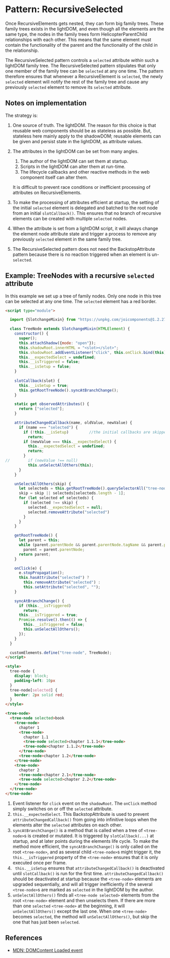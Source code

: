 # Pattern: RecursiveSelected

Once RecursiveElements gets nested, they can form big family trees.
These family trees exists in the lightDOM, and even though all the elements are the same type,
the nodes in the family trees form HelicopterParentChild relationships with each other.
This means that the same element must contain the functionality of the parent and the functionality
of the child in the relationship.

The RecursiveSelected pattern controls a `selected` attribute *within* such a lightDOM family tree. 
The RecursiveSelected pattern stipulates that only one member of the family tree can be
`selected` at any one time. The pattern therefore ensures that whenever a RecursiveElement is 
`selected`, the newly `selected` element will notify the rest of the family tree and cause any 
previously `selected` element to remove its `selected` attribute.

## Notes on implementation

The strategy is:

1. One source of truth. The lightDOM. The reason for this choice is that reusable web components 
   should be as stateless as possible. But, stateless here mainly apply to the shadowDOM;
   reusable elements can be given and persist state in the lightDOM, as attribute values.
   
2. The attributes in the lightDOM can be set from many angles. 
   1. The author of the lightDOM can set them at startup. 
   2. Scripts in the lightDOM can alter them at run-time. 
   3. The lifecycle callbacks and other reactive methods in the web component itself can alter them. 
   
   It is difficult to prevent race conditions or inefficient processing of attributes on RecursiveElements.

3. To make the processing of attributes efficient at startup, the setting of the initial `selected` 
   element is delegated and batched to the root node from an initial `slotCallback()`. 
   This ensures that no branch of recursive elements can be created with multiple `selected` nodes.
   
4. When the attribute is set from a lightDOM script, it will always change the element node attribute
   state and trigger a process to remove any previously `selected` element in the same family tree.
   
5. The RecursiveSelected pattern does not need the BackstopAttribute pattern because there is no
   reaction triggered when an element is un-`selected`.
   
## Example: TreeNodes with a recursive `selected` attribute

In this example we set up a tree of family nodes.
Only one node in this tree can be selected at any one time.
The `selected` element has a red border.

```html
<script type="module">

  import {SlotchangeMixin} from "https://unpkg.com/joicomponents@1.2.27/src/slot/SlotChildMixin.js";

  class TreeNode extends SlotchangeMixin(HTMLElement) {
    constructor() {
      super();
      this.attachShadow({mode: "open"});
      this.shadowRoot.innerHTML = "<slot></slot>";
      this.shadowRoot.addEventListener("click", this.onClick.bind(this));              //[1]
      this.__expectedSelect = undefined;                                               //[2]
      this.__isTriggered = false;                                                      //[3]
      this.__isSetup = false;                                                          //[4]
    }
 
    slotCallback(slot) {                                                               
      this.__isSetup = true;                                                           //[4]
      this.getRootTreeNode().syncAtBranchChange();                                     //[3]
    }

    static get observedAttributes() {
      return ["selected"];
    }

    attributeChangedCallback(name, oldValue, newValue) {                               
      if (name === "selected") {
        if (!this.__isSetup)         //the initial callbacks are skipped in favor of equivalent cleanup based on slotCallback
          return;
        if (newValue === this.__expectedSelect) {                                      //[2]
          this.__expectedSelect = undefined;                                           //[2]
          return;
        }
//        if (newValue !== null)
          this.unSelectAllOthers(this);                                                   //[5]
      }
    }

    unSelectAllOthers(skip) {                                                           //[5]
      let selecteds = this.getRootTreeNode().querySelectorAll("tree-node[selected]");   
      skip = skip || selecteds[selecteds.length - 1];                                   
      for (let selected of selecteds) {                                      
        if (selected !== skip) {
          selected.__expectedSelect = null;                                             //[2]
          selected.removeAttribute("selected")
        }
      }
    }

    getRootTreeNode() {                                                                 //[3]
      let parent = this;
      while (parent.parentNode && parent.parentNode.tagName && parent.parentNode.tagName === "TREE-NODE")
        parent = parent.parentNode;
      return parent;
    }

    onClick(e) {                                                                        //[1]
      e.stopPropagation();
      this.hasAttribute("selected") ?
        this.removeAttribute("selected") :
        this.setAttribute("selected", "");
    }

    syncAtBranchChange() {                                                              //[3]
      if (this.__isTriggered)
        return;
      this.__isTriggered = true;
      Promise.resolve().then(() => {
        this.__isTriggered = false;
        this.unSelectAllOthers();                                                       //[5]
      });
    }
  }

  customElements.define("tree-node", TreeNode);
</script>

<style>
  tree-node {
    display: block;
    padding-left: 10px
  }
  tree-node[selected] {
    border: 2px solid red;
  }
</style>

<tree-node>
  <tree-node selected>book
    <tree-node>
      chapter 1
      <tree-node>
        chapter 1.1
        <tree-node selected>chapter 1.1.1</tree-node>
        <tree-node>chapter 1.1.2</tree-node>
      </tree-node>
      <tree-node>chapter 1.2</tree-node>
    </tree-node>
    <tree-node>
      chapter 2
      <tree-node>chapter 2.1</tree-node>
      <tree-node selected>chapter 2.2</tree-node>
    </tree-node>
  </tree-node>
</tree-node>
```

1. Event listener for `click` event on the `shadowRoot`.
   The `onClick` method simply switches on or off the `selected` attribute.
2. `this.__expectedSelect`. This BackstopAttribute is used to prevent `attributeChangedCallback()` 
   from going into infinitive loops when the elements alter the `selected` attributes on each other.
3. `syncAtBranchChange()` is a method that is called when a tree of `<tree-node>`s is created
   or mutated. It is triggered by `slotCallback(...)` at startup, and at later points during the
   elements life cycle. 
   To make the method more efficient, the `syncAtBranchChange()` is only called on the root 
   `<tree-node>`, and as several child `<tree-node>`s might trigger it, the `this.__isTriggered`
   property of the `<tree-node>` ensures that it is only executed once per frame.
4. ` this.__isSetup` ensures that `attributeChangedCallback()` is deactivated until `slotCallback()`
   is run for the first time. `attributeChangedCallback()` should be deactivated at startup because
   the `<tree-node>` elements are upgraded sequentially, and will all trigger inefficiently if the
   several `<tree-node>`s are marked as `selected` in the lightDOM by the author.
5. `unSelectAllOthers()` finds all `<tree-node selected>` elements from the root `<tree-node>` element
   and then unselects them. If there are more than one `selected` `<tree-node>` at the beginning,
   it will `unSelectAllOthers()` except the last one. When one `<tree-node>` becomes `selected`,
   the method will `unSelectAllOthers()`, but skip the one that has just been `selected`.

## References
 
 *  [MDN: DOMContent Loaded event](https://developer.mozilla.org/en-US/docs/Web/API/Window/DOMContentLoaded_event)
